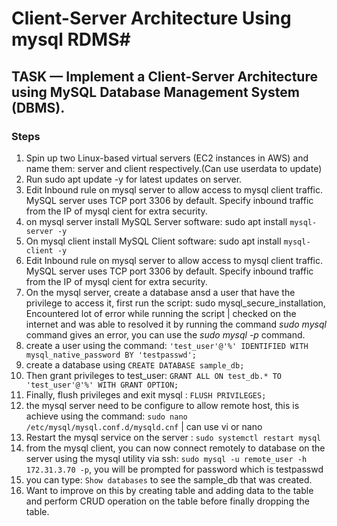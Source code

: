# Client-Server Architecture Using mysql RDMS#
## TASK — Implement a Client-Server Architecture using MySQL Database Management System (DBMS).
### Steps
1. Spin up two Linux-based virtual servers (EC2 instances in AWS) and name them:  server and  client respectively.(Can use userdata to update)
2. Run sudo apt update -y for latest updates on server.
3. Edit Inbound rule on mysql server to allow access to mysql client traffic. MySQL server uses TCP port 3306 by default. Specify inbound traffic from the IP of mysql cient for extra security.
4. on mysql server install MySQL Server software: sudo apt install  `mysql-server -y`
5. On mysql client install MySQL Client software: sudo apt install `mysql-client -y`
6. Edit Inbound rule on mysql server to allow access to mysql client traffic. MySQL server uses TCP port 3306 by default. Specify inbound traffic from the IP of mysql cient for extra security.
7. On the mysql server, create a database ansd a user that have the privilege to access it, first run the script: sudo mysql_secure_installation, Encountered lot of error while running the script | checked on the internet and was able to resolved it by running the command *sudo mysql* command gives an error, you can use the *sudo mysql -p* command.
8. create a user using the command: `'test_user'@'%' IDENTIFIED WITH mysql_native_password BY 'testpasswd'; `
9. create a database using `CREATE DATABASE sample_db;`
10. Then grant privileges to test_user: `GRANT ALL ON test_db.* TO 'test_user'@'%' WITH GRANT OPTION;`
11. Finally, flush privileges and exit mysql : `FLUSH PRIVILEGES;`
12. the mysql server need to be configure to allow remote host, this is achieve using the command: `sudo nano /etc/mysql/mysql.conf.d/mysqld.cnf` | can use vi or nano
13. Restart the mysql service on the server : `sudo systemctl restart mysql`
14. from the mysql client, you can now connect remotely to database on the server  using the mysql utility via ssh: `sudo mysql -u remote_user -h 172.31.3.70 -p`, you will be prompted for password which is testpasswd
15. you can type: `Show databases` to see the sample_db that was created.
16. Want to improve on this by creating table and adding data to the table and perform CRUD operation on the table before finally dropping the table.
